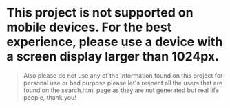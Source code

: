 # This project is not supported on mobile devices. For the best experience, please use a device with a screen display larger than 1024px.

> Also please do not use any of the information found on this project for personal use or bad purpose please let's respect all the users that are found on the search.html page as they are not generated but real life people, thank you!
